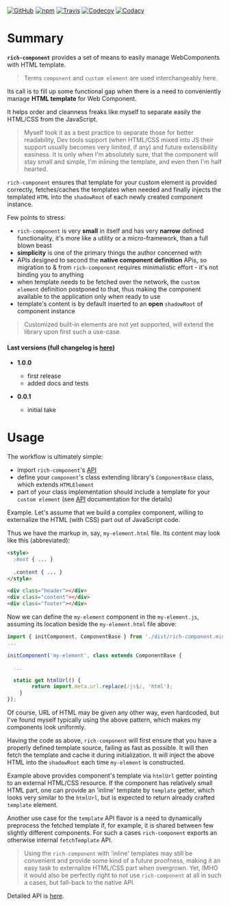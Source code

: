 [![GitHub](https://img.shields.io/github/license/gullerya/rich-component.svg)](https://github.com/gullerya/rich-component)
[![npm](https://img.shields.io/npm/v/rich-component.svg?label=npm%20rich-component)](https://www.npmjs.com/package/rich-component)
[![Travis](https://travis-ci.org/gullerya/rich-component.svg?branch=master)](https://travis-ci.org/gullerya/rich-component)
[![Codecov](https://img.shields.io/codecov/c/github/gullerya/rich-component/master.svg)](https://codecov.io/gh/gullerya/rich-component/branch/master)
[![Codacy](https://img.shields.io/codacy/grade/4edd26352163476cbcc79d714cd1990b.svg?logo=codacy)](https://www.codacy.com/app/gullerya/rich-component)

# Summary

__`rich-component`__ provides a set of means to easily manage WebComponents with HTML template.

> Terms `component` and `custom element` are used interchangeably here.

Its call is to fill up some functional gap when there is a need to conveniently manage __HTML template__ for Web Component.

It helps order and cleanness freaks like myself to separate easily the HTML/CSS from the JavaScript.

> Myself took it as a best practice to separate those for better readability, Dev tools support (when HTML/CSS mixed into JS their support usually becomes very limited, if any) and future extensibility easiness. It is only when I'm absolutely sure, that the component will stay small and simple, I'm inlining the template, and even then I'm half hearted.

`rich-component` ensures that template for your custom element is provided correctly, fetches/caches the templates when needed and finally injects the templated `HTML` into the `shadowRoot` of each newly created component instance.

Few points to stress:
* `rich-component` is very __small__ in itself and has very __narrow__ defined functionality, it's more like a utility or a micro-framework, than a full blown beast
* __simplicity__ is one of the primary things the author concerned with
* APIs designed to second the __native component definition__ APis, so migration to & from `rich-component` requires minimalistic effort - it's not binding you to anything
* when template needs to be fetched over the network, the `custom element` definition postponed to that, thus making the component available to the application only when ready to use
* template's content is by default inserted to an __open__ `shadowRoot` of component instance

> Customized built-in elements are not yet supported, will extend the library upon first such a use-case.

#### Last versions (full changelog is [here](./docs/changelog.md))

* __1.0.0__
  * first release
  * added docs and tests

* __0.0.1__
  * initial take

# Usage

The workflow is ultimately simple:
* import `rich-component`'s [API](./docs/api.md)
* define your `component`'s class extending library's `ComponentBase` class, which extends `HTMLElement`
* part of your class implementation should include a template for your `custom element` (see [API](./docs/api.md) documentation for the details)

Example. Let's assume that we build a complex component, willing to externalize the HTML (with CSS) part out of JavaScript code.

Thus we have the markup in, say, `my-element.html` file. Its content may look like this (abbreviated):
```html
<style>
  :host { ... }
  
  .content { ... }
</style>

<div class="header"></div>
<div class="content"></div>
<div class="footer"></div>
```

Now we can define the `my-element` component in the `my-element.js`, assuming its location beside the `my-element.html` file above:
```javascript
import { initComponent, ComponentBase } from './dist/rich-component.min.js';
...

initComponent('my-element', class extends ComponentBase {

  ...

  static get htmlUrl() {
		return import.meta.url.replace(/js$/, 'html');
	}
});
```

Of course, URL of HTML may be given any other way, even hardcoded, but I've found myself typically using the above pattern, which makes my components look uniformly.

Having the code as above, `rich-component` will first ensure that you have a properly defined template source, failing as fast as possible. It will then fetch the template and cache it during initialization. It will inject the above HTML into the `shadowRoot` each time `my-element` is constructed.

Example above provides component's template via `htmlUrl` getter pointing to an external HTML/CSS resource.
If the component has relatively small HTML part, one can provide an 'inline' template by `template` getter, which looks very similar to the `htmlUrl`, but is expected to return already crafted `template` element.

Another use case for the `template` API flavor is a need to dynamically preprocess the fetched template if, for example, it is shared between few slightly different components.
For such a cases `rich-component` exports an otherwise internal `fetchTemplate` API.

> Using the `rich-component` with 'inline' templates may still be convenient and provide some kind of a future proofness, making it an easy task to externalize HTML/CSS part when overgrown. Yet, IMHO it would also be perfectly right to not use `rich-component` at all in such a cases, but fall-back to the native API.

Detailed API is [here](./docs/api.md).